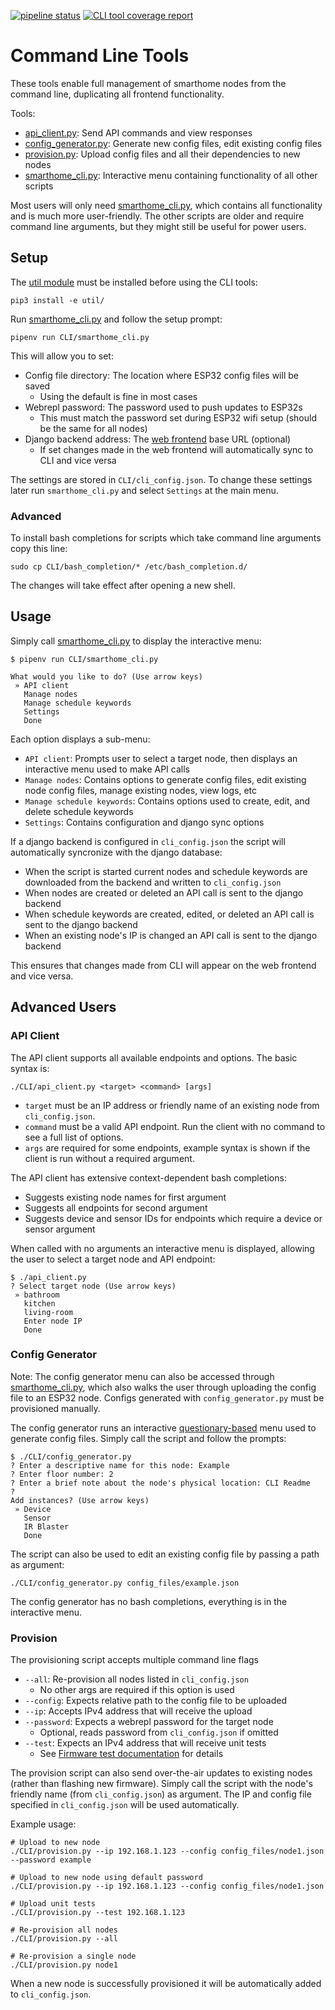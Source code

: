 [![pipeline status](https://gitlab.com/jamedeus/micropython-smarthome/badges/master/pipeline.svg)](https://gitlab.com/jamedeus/micropython-smarthome/-/commits/master)
[![CLI tool coverage report](https://gitlab.com/jamedeus/micropython-smarthome/badges/master/coverage.svg?job=test_cli&key_text=CLI+Coverage&key_width=90)](https://gitlab.com/jamedeus/micropython-smarthome/-/commits/master)

# Command Line Tools

These tools enable full management of smarthome nodes from the command line, duplicating all frontend functionality.

Tools:
* [api_client.py](CLI/api_client.py): Send API commands and view responses
* [config_generator.py](CLI/config_generator.py): Generate new config files, edit existing config files
* [provision.py](CLI/provision.py): Upload config files and all their dependencies to new nodes
* [smarthome_cli.py](CLI/smarthome_cli.py): Interactive menu containing functionality of all other scripts

Most users will only need [smarthome_cli.py](CLI/smarthome_cli.py), which contains all functionality and is much more user-friendly. The other scripts are older and require command line arguments, but they might still be useful for power users.

## Setup

The [util module](util/) must be installed before using the CLI tools:
```
pip3 install -e util/
```

Run [smarthome_cli.py](CLI/smarthome_cli.py) and follow the setup prompt:
```
pipenv run CLI/smarthome_cli.py
```

This will allow you to set:
* Config file directory: The location where ESP32 config files will be saved
    * Using the default is fine in most cases
* Webrepl password: The password used to push updates to ESP32s
    * This must match the password set during ESP32 wifi setup (should be the same for all nodes)
* Django backend address: The [web frontend](frontend/README.md) base URL (optional)
    * If set changes made in the web frontend will automatically sync to CLI and vice versa

The settings are stored in `CLI/cli_config.json`. To change these settings later run `smarthome_cli.py` and select `Settings` at the main menu.

### Advanced

To install bash completions for scripts which take command line arguments copy this line:
```
sudo cp CLI/bash_completion/* /etc/bash_completion.d/
```

The changes will take effect after opening a new shell.

## Usage

Simply call [smarthome_cli.py](CLI/smarthome_cli.py) to display the interactive menu:
```
$ pipenv run CLI/smarthome_cli.py

What would you like to do? (Use arrow keys)
 » API client
   Manage nodes
   Manage schedule keywords
   Settings
   Done
```

Each option displays a sub-menu:
* `API client`: Prompts user to select a target node, then displays an interactive menu used to make API calls
* `Manage nodes`: Contains options to generate config files, edit existing node config files, manage existing nodes, view logs, etc
* `Manage schedule keywords`: Contains options used to create, edit, and delete schedule keywords
* `Settings`: Contains configuration and django sync options

If a django backend is configured in `cli_config.json` the script will automatically syncronize with the django database:
* When the script is started current nodes and schedule keywords are downloaded from the backend and written to `cli_config.json`
* When nodes are created or deleted an API call is sent to the django backend
* When schedule keywords are created, edited, or deleted an API call is sent to the django backend
* When an existing node's IP is changed an API call is sent to the django backend

This ensures that changes made from CLI will appear on the web frontend and vice versa.

## Advanced Users

### API Client

The API client supports all available endpoints and options. The basic syntax is:
```
./CLI/api_client.py <target> <command> [args]
```
* `target` must be an IP address or friendly name of an existing node from `cli_config.json`.
* `command` must be a valid API endpoint. Run the client with no command to see a full list of options.
* `args` are required for some endpoints, example syntax is shown if the client is run without a required argument.

The API client has extensive context-dependent bash completions:
* Suggests existing node names for first argument
* Suggests all endpoints for second argument
* Suggests device and sensor IDs for endpoints which require a device or sensor argument

When called with no arguments an interactive menu is displayed, allowing the user to select a target node and API endpoint:
```
$ ./api_client.py
? Select target node (Use arrow keys)
 » bathroom
   kitchen
   living-room
   Enter node IP
   Done
```

### Config Generator

Note: The config generator menu can also be accessed through [smarthome_cli.py](CLI/smarthome_cli.py), which also walks the user through uploading the config file to an ESP32 node. Configs generated with `config_generator.py` must be provisioned manually.

The config generator runs an interactive [questionary-based](https://questionary.readthedocs.io/en/stable/) menu used to generate config files. Simply call the script and follow the prompts:
```
$ ./CLI/config_generator.py
? Enter a descriptive name for this node: Example
? Enter floor number: 2
? Enter a brief note about the node's physical location: CLI Readme
?
Add instances? (Use arrow keys)
 » Device
   Sensor
   IR Blaster
   Done
```

The script can also be used to edit an existing config file by passing a path as argument:
```
./CLI/config_generator.py config_files/example.json
```

The config generator has no bash completions, everything is in the interactive menu.

### Provision

The provisioning script accepts multiple command line flags
* `--all`: Re-provision all nodes listed in `cli_config.json`
    * No other args are required if this option is used
* `--config`: Expects relative path to the config file to be uploaded
* `--ip`: Accepts IPv4 address that will receive the upload
* `--password`: Expects a webrepl password for the target node
    * Optional, reads password from `cli_config.json` if omitted
* `--test`: Expects an IPv4 address that will receive unit tests
    * See [Firmware test documentation](https://gitlab.com/jamedeus/micropython-smarthome/-/tree/master/tests?ref_type=heads#firmware) for details

The provision script can also send over-the-air updates to existing nodes (rather than flashing new firmware). Simply call the script with the node's friendly name (from `cli_config.json`) as argument. The IP and config file specified in `cli_config.json` will be used automatically.

Example usage:
```
# Upload to new node
./CLI/provision.py --ip 192.168.1.123 --config config_files/node1.json --password example

# Upload to new node using default password
./CLI/provision.py --ip 192.168.1.123 --config config_files/node1.json

# Upload unit tests
./CLI/provision.py --test 192.168.1.123

# Re-provision all nodes
./CLI/provision.py --all

# Re-provision a single node
./CLI/provision.py node1
```

When a new node is successfully provisioned it will be automatically added to `cli_config.json`.

